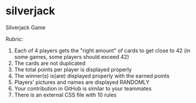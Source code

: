 # silverjack

Silverjack Game

Rubric:

1) Each of 4 players gets the "right amount" of cards to get close to 42 (in some games, some players should exceed 42)
2) The cards are not duplicated 
3) The total points per player is displayed properly 
4) The winner(s) is(are) displayed properly with the earned points 
5) Players' pictures and names are displayed RANDOMLY  
6) Your contribution in GitHub is similar to your teammates 
7) There is an external CSS file with 10 rules 
